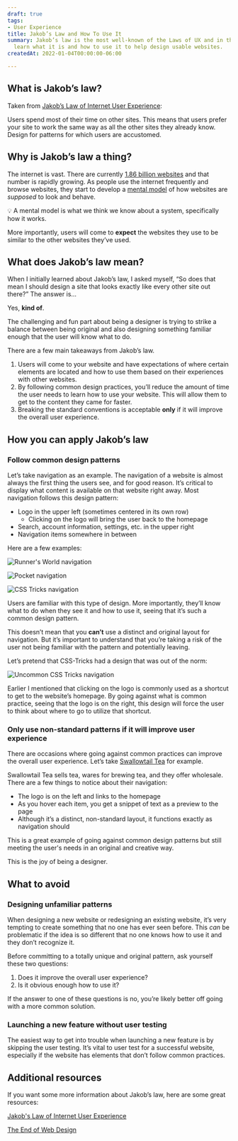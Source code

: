```yaml
---
draft: true
tags:
- User Experience
title: Jakob’s Law and How To Use It
summary: Jakob’s law is the most well-known of the Laws of UX and in this post, you’ll
  learn what it is and how to use it to help design usable websites.
createdAt: 2022-01-04T00:00:00-06:00

---
```

## What is Jakob’s law?

Taken from [Jakob’s Law of Internet User Experience](https://www.nngroup.com/videos/jakobs-law-internet-ux/):

Users spend most of their time on other sites. This means that users prefer your site to work the same way as all the other sites they already know. Design for patterns for which users are accustomed.

## Why is Jakob’s law a thing?

The internet is vast. There are currently [1.86 billion websites](https://firstsiteguide.com/how-many-websites/) and that number is rapidly growing. As people use the internet frequently and browse websites, they start to develop a [mental model](https://www.nngroup.com/articles/mental-models/) of how websites are _supposed_ to look and behave.

<aside>
💡 A mental model is what we think we know about a system, specifically how it works.

</aside>

More importantly, users will come to **expect** the websites they use to be similar to the other websites they’ve used.

## What does Jakob’s law mean?

When I initially learned about Jakob’s law, I asked myself, “So does that mean I should design a site that looks exactly like every other site out there?” The answer is...

Yes, **kind of**.

The challenging and fun part about being a designer is trying to strike a balance between being original and also designing something familiar enough that the user will know what to do.

There are a few main takeaways from Jakob’s law.

1. Users will come to your website and have expectations of where certain elements are located and how to use them based on their experiences with other websites.
2. By following common design practices, you’ll reduce the amount of time the user needs to learn how to use your website. This will allow them to get to the content they came for faster.
3. Breaking the standard conventions is acceptable **only** if it will improve the overall user experience.

## How you can apply Jakob’s law

### Follow common design patterns

Let’s take navigation as an example. The navigation of a website is almost always the first thing the users see, and for good reason. It’s critical to display what content is available on that website right away. Most navigation follows this design pattern:

* Logo in the upper left (sometimes centered in its own row)
  * Clicking on the logo will bring the user back to the homepage
* Search, account information, settings, etc. in the upper right
* Navigation items somewhere in between

Here are a few examples:

![Runner's World navigation](/img/runners-world-navigation.png "Runner's World navigation example")

![Pocket navigation](/img/pocket-navigation.png "Pocket navigation example")

![CSS Tricks navigation](/img/css-tricks-navigation.png "CSS Tricks navigation example")

Users are familiar with this type of design. More importantly, they’ll know what to do when they see it and how to use it, seeing that it’s such a common design pattern.

This doesn’t mean that you **can’t** use a distinct and original layout for navigation. But it’s important to understand that you’re taking a risk of the user not being familiar with the pattern and potentially leaving.

Let’s pretend that CSS-Tricks had a design that was out of the norm:

![Uncommon CSS Tricks navigation](/img/weird-layout.jpg "Uncommon CSS Tricks navigation example")

Earlier I mentioned that clicking on the logo is commonly used as a shortcut to get to the website’s homepage. By going against what is common practice, seeing that the logo is on the right, this design will force the user to think about where to go to utilize that shortcut.

### Only use non-standard patterns if it will improve user experience

There are occasions where going against common practices can improve the overall user experience. Let’s take [Swallowtail Tea](https://swallowtailtea.com/) for example.

Swallowtail Tea sells tea, wares for brewing tea, and they offer wholesale. There are a few things to notice about their navigation:

* The logo is on the left and links to the homepage
* As you hover each item, you get a snippet of text as a preview to the page
* Although it’s a distinct, non-standard layout, it functions exactly as navigation should

This is a great example of going against common design patterns but still meeting the user's needs in an original and creative way.

This is the joy of being a designer.

## What to avoid

### Designing unfamiliar patterns

When designing a new website or redesigning an existing website, it’s very tempting to create something that no one has ever seen before. This _can_ be problematic if the idea is so different that no one knows how to use it and they don’t recognize it.

Before committing to a totally unique and original pattern, ask yourself these two questions:

1. Does it improve the overall user experience?
2. Is it obvious enough how to use it?

If the answer to one of these questions is no, you’re likely better off going with a more common solution.

### Launching a new feature without user testing

The easiest way to get into trouble when launching a new feature is by skipping the user testing. It’s vital to user test for a successful website, especially if the website has elements that don’t follow common practices.

## Additional resources

If you want some more information about Jakob’s law, here are some great resources:

[Jakob's Law of Internet User Experience](https://www.youtube.com/watch?v=wzb4mK9DiHM)

[The End of Web Design](https://www.nngroup.com/articles/end-of-web-design/)